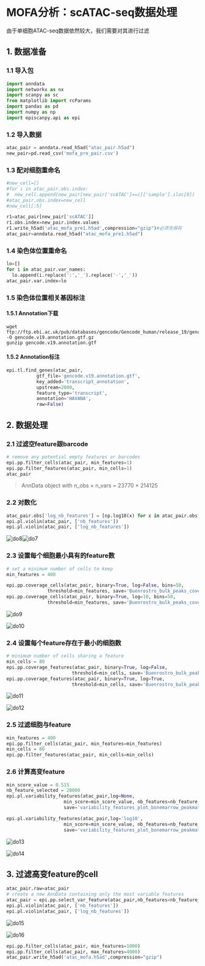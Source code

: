 # MOFA分析：scATAC-seq数据处理

由于单细胞ATAC-seq数据依然较大，我们需要对其进行过滤

## 1. 数据准备

### 1.1 导入包

```python
import anndata
import networkx as nx
import scanpy as sc
from matplotlib import rcParams
import pandas as pd
import numpy as np
import episcanpy.api as epi
```

### 1.2 导入数据

```python
atac_pair = anndata.read_h5ad("atac_pair.h5ad")
new_pair=pd.read_csv('mofa_pre_pair.csv')
```

### 1.3 配对细胞重命名

```python
#new_cell=[]
#for i in atac_pair.obs.index:
#  new_cell.append(new_pair[new_pair['scATAC']==i]['sample'].iloc[0])
#atac_pair.obs.index=new_cell
#new_cell[:5]

r1=atac_pair[new_pair['scATAC']]
r1.obs.index=new_pair.index.values
r1.write_h5ad('atac_mofa_pre1.h5ad',compression="gzip")#必须先保存
atac_pair=anndata.read_h5ad("atac_mofa_pre1.h5ad")
```

### 1.4 染色体位置重命名

```python
lo=[]
for i in atac_pair.var_names:
  lo.append(i.replace(':','_').replace('-','_'))
atac_pair.var.index=lo
```

### 1.5 染色体位置相关基因标注

#### 1.5.1 Annotation下载

```shell
wget ftp://ftp.ebi.ac.uk/pub/databases/gencode/Gencode_human/release_19/gencode.v19.annotation.gtf.gz -O gencode.v19.annotation.gtf.gz
gunzip gencode.v19.annotation.gtf
```

#### 1.5.2 Annotation标注

```python
epi.tl.find_genes(atac_pair,
           gtf_file='gencode.v19.annotation.gtf',
           key_added='transcript_annotation',
           upstream=2000,
           feature_type='transcript',
           annotation='HAVANA',
           raw=False)
```

## 2. 数据处理

### 2.1 过滤空feature跟barcode

```python
# remove any potential empty features or barcodes
epi.pp.filter_cells(atac_pair, min_features=1)
epi.pp.filter_features(atac_pair, min_cells=1)
atac_pair
```

> AnnData object with n_obs × n_vars = 23770 × 214125

### 2.2 对数化

```python
atac_pair.obs['log_nb_features'] = [np.log10(x) for x in atac_pair.obs['nb_features']]
epi.pl.violin(atac_pair, ['nb_features'])
epi.pl.violin(atac_pair, ['log_nb_features'])
```

![do8](mofa_4.assets/do8.png)![do7](mofa_4.assets/do7.png)

### 2.3 设置每个细胞最小具有的feature数

```python
# set a minimum number of cells to keep 
min_features = 400

epi.pp.coverage_cells(atac_pair, binary=True, log=False, bins=50,
               threshold=min_features, save='Buenrostro_bulk_peaks_coverage_cells.png')
epi.pp.coverage_cells(atac_pair, binary=True, log=10, bins=50,
               threshold=min_features, save='Buenrostro_bulk_peaks_coverage_cells_log10.png')
```

![do9](mofa_4.assets/do9-6120084.png)

![do10](https://raw.githubusercontent.com/Starlitnightly/bioinformatic_galaxy/master/img/do10.png)

### 2.4 设置每个feature存在于最小的细胞数

```python
# minimum number of cells sharing a feature
min_cells = 80
epi.pp.coverage_features(atac_pair, binary=True, log=False, 
                        threshold=min_cells, save='Buenrostro_bulk_peaks_coverage_peaks.png')
epi.pp.coverage_features(atac_pair, binary=True, log=True, 
                        threshold=min_cells, save='Buenrostro_bulk_peaks_coverage_peaks_log10.png')
```

![do11](mofa_4.assets/do11-6120091.png)

![do12](mofa_4.assets/do12-6120093.png)

### 2.5 过滤细胞与feature

```python
min_features = 400
epi.pp.filter_cells(atac_pair, min_features=min_features)
min_cells = 80
epi.pp.filter_features(atac_pair, min_cells=min_cells)
```

### 2.6 计算高变feature

```python
min_score_value = 0.515
nb_feature_selected = 20000
epi.pl.variability_features(atac_pair,log=None,
                     min_score=min_score_value, nb_features=nb_feature_selected,
                     save='variability_features_plot_bonemarrow_peakmatrix.png')

epi.pl.variability_features(atac_pair,log='log10',
                     min_score=min_score_value, nb_features=nb_feature_selected,
                     save='variability_features_plot_bonemarrow_peakmatrix_log10.png')
```

![do13](mofa_4.assets/do13.png)

![do14](mofa_4.assets/do14.png)

## 3. 过滤高变feature的cell

```python
atac_pair.raw=atac_pair
# create a new AnnData containing only the most variable features
atac_pair = epi.pp.select_var_feature(atac_pair,nb_features=nb_feature_selected,show=False,copy=True)
epi.pl.violin(atac_pair, ['nb_features'])
epi.pl.violin(atac_pair, ['log_nb_features'])
```
![do15](mofa_4.assets/do15.png)

![do16](mofa_4.assets/do16-1636004475065.png)

```python
epi.pp.filter_cells(atac_pair, min_features=1000)
epi.pp.filter_cells(atac_pair, max_features=4000)
atac_pair.write_h5ad('atac_mofa.h5ad',compression="gzip")
```

